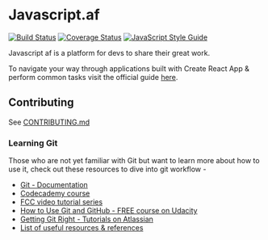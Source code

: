 # Javascript.af

[![Build Status](https://travis-ci.org/travis-ci/travis-web.svg?branch=master)](https://travis-ci.org/travis-ci/travis-web)
[![Coverage Status](https://coveralls.io/repos/github/JesseRWeigel/javascript-af/badge.svg?branch=init)](https://coveralls.io/github/JesseRWeigel/javascript-af?branch=init)
[![JavaScript Style Guide](https://img.shields.io/badge/code_style-standard-brightgreen.svg)](https://standardjs.com)

Javascript af is a platform for devs to share their great work. 

To navigate your way through applications built with Create React App & perform common tasks visit the official guide [here](https://github.com/facebookincubator/create-react-app/blob/master/packages/react-scripts/template/README.md).

## Contributing
See [CONTRIBUTING.md](CONTRIBUTING.md)

### Learning Git
Those who are not yet familiar with Git but want to learn more about how to use it, check out these resources to dive into git workflow -
- [Git - Documentation](https://git-scm.com/doc)
- [Codecademy course](https://www.codecademy.com/learn/learn-git)
- [FCC video tutorial series](https://www.youtube.com/watch?v=vR-y_2zWrIE&list=PLWKjhJtqVAbkFiqHnNaxpOPhh9tSWMXIF)
- [How to Use Git and GitHub - FREE course on Udacity](https://www.udacity.com/course/how-to-use-git-and-github--ud775#)
- [Getting Git Right - Tutorials on Atlassian](https://www.atlassian.com/git)
- [List of useful resources & references](https://gist.github.com/eashish93/3eca6a90fef1ea6e586b7ec211ff72a5)
